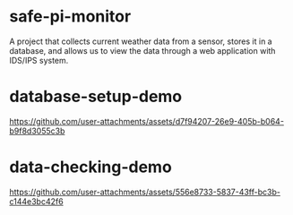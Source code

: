 # safe-pi-monitor
A project that collects current weather data from a sensor, stores it in a database, and allows us to view the data through a web application with IDS/IPS system.

# database-setup-demo

https://github.com/user-attachments/assets/d7f94207-26e9-405b-b064-b9f8d3055c3b

# data-checking-demo

https://github.com/user-attachments/assets/556e8733-5837-43ff-bc3b-c144e3bc42f6

